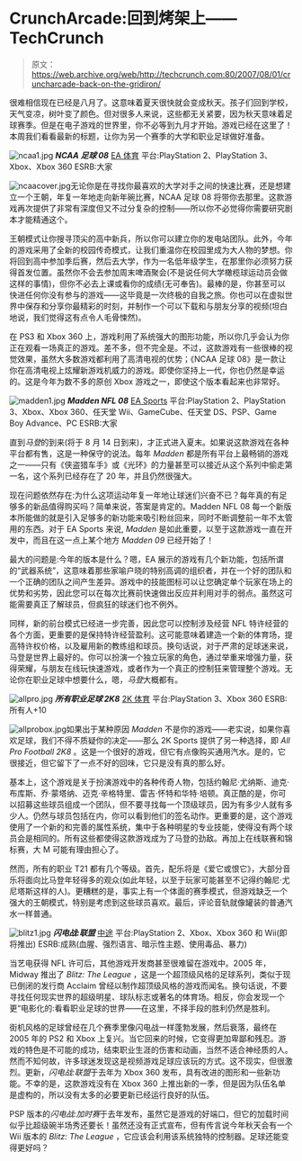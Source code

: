 # CrunchArcade:回到烤架上——TechCrunch

> 原文：<https://web.archive.org/web/http://techcrunch.com:80/2007/08/01/cruncharcade-back-on-the-gridiron/>

很难相信现在已经是八月了。这意味着夏天很快就会变成秋天。孩子们回到学校，天气变凉，树叶变了颜色。但对很多人来说，这些都无关紧要，因为秋天意味着足球赛季。但是在电子游戏的世界里，你不必等到九月才开始。游戏已经在这里了！本周我们看看最新的标题，让你为另一个赛季的大学和职业足球做好准备。

![ncaa1.jpg](img/1afae94bf5048fbb0f84ce03c7ec1598.png)
***NCAA 足球 08***
[EA 体育](https://web.archive.org/web/20210115145621/http://www.easports.com/)
平台:PlayStation 2、PlayStation 3、Xbox、Xbox 360
ESRB:大家

![ncaacover.jpg](img/b36f7afe0553a1744f66b25db676fda6.png)无论你是在寻找你最喜欢的大学对手之间的快速比赛，还是想建立一个王朝，年复一年地走向新年碗比赛，NCAA 足球 08 将带你去那里。这款游戏再次提供了非常有深度但又不过分复杂的控制——所以你不必觉得你需要研究剧本才能精通这个。

王朝模式让你搜寻顶尖的高中新兵，所以你可以建立你的发电站团队。此外，今年的游戏采用了全新的校园传奇模式，让我们重温你在校园里成为大人物的梦想。你将回到高中参加季后赛，然后去大学，作为一名低年级学生，在那里你必须努力获得首发位置。虽然你不会去参加周末啤酒聚会(不是说任何大学橄榄球运动员会做这样的事情)，但你不必去上课或看你的成绩(无可奉告)。最棒的是，你甚至可以快进任何你没有参与的游戏——这毕竟是一次终极的自我之旅。你也可以在虚拟世界中保存和分享你最精彩的时刻，并制作一个可以下载和与朋友分享的视频(坦白地说，我们觉得这有点令人毛骨悚然)。

在 PS3 和 Xbox 360 上，游戏利用了系统强大的图形功能，所以你几乎会认为你正在观看一场真正的游戏。差不多，但不完全是。不过，这款游戏有一些很棒的视觉效果，虽然大多数游戏都利用了高清电视的优势；《NCAA 足球 08》是一款让你在高清电视上炫耀新游戏机威力的游戏。即使你坚持上一代，你也仍然是幸运的。这是今年为数不多的原创 Xbox 游戏之一，即使这个版本看起来也非常好。

![madden1.jpg](img/8148b4234685dc0f6cb33fb17b0afe3b.png)
***Madden NFL 08***
[EA Sports](https://web.archive.org/web/20210115145621/http://www.easports.com/)
平台:PlayStation 2、PlayStation 3、Xbox、Xbox 360、任天堂 Wii、GameCube、任天堂 DS、PSP、Game Boy Advance、PC
ESRB:大家

直到*马登*的到来(将于 8 月 14 日到来)，才正式进入夏末。如果说这款游戏在各种平台都有售，这是一种保守的说法。每年 *Madden* 都是所有平台上最畅销的游戏之一——只有《侠盗猎车手》或《光环》的力量甚至可以接近从这个系列中偷走第一名，这个系列已经存在了 20 年，并且仍然很强大。

现在问题依然存在:为什么这项运动年复一年地让球迷们兴奋不已？每年真的有足够多的新品值得购买吗？简单来说，答案是肯定的。Madden NFL 08 每一个新版本所能做的就是引入足够多的新功能来吸引粉丝回来，同时不断调整前一年不太管用的东西。对于 EA Sports 来说, *Madden* 是如此重要，以至于这款游戏一直在开发中，而且在这一点上某个地方 *Madden 09* 已经开始了！

最大的问题是:今年的版本是什么？嗯，EA 展示的游戏有几个新功能，包括所谓的“武器系统”，这意味着那些家喻户晓的特别高调的组织者，并在一个好的团队和一个正确的团队之间产生差异。游戏中的技能图标可以让您确定单个玩家在场上的优势和劣势，因此您可以在每次比赛前快速做出反应并利用对手的弱点。虽然这可能需要真正了解球员，但疯狂的球迷们也不例外。

同样，新的前台模式已经进一步完善，因此您可以控制涉及经营 NFL 特许经营的各个方面，更重要的是保持特许经营盈利。这可能意味着建造一个新的体育场，提高特许权价格，以及雇用新的教练组和球员。换句话说，对于严肃的足球迷来说，马登是世界上最好的。你可以扮演一个独立玩家的角色，通过举重来增强力量，获得荣耀，与朋友在线玩快速游戏，或者作为一个真正的控制狂来管理整个游戏。无论你在职业足球中想要什么，嗯，*马登*大概都有。

![allpro.jpg](img/a1287d62976b20fab8011e7fcfc937fa.png)
***所有职业足球 2K8***
[2K 体育](https://web.archive.org/web/20210115145621/http://2ksports.com/)
平台:PlayStation 3、Xbox 360
ESRB:所有人+10

![allprobox.jpg](img/e456e092c04c52a6f629e7294c8bd51b.png)如果出于某种原因 *Madden* 不是你的游戏——老实说，如果你喜欢足球，我们不得不质疑你的决定——那么 2K Sports 提供了另一种选择，即 *All Pro Football 2K8* 。这是一个很好的游戏，但它有点像购买通用汽水。是的，它很接近，但它留下了一点不好的回味，它只是没有真的那么好。

基本上，这个游戏是关于扮演游戏中的各种传奇人物，包括约翰尼·尤纳斯、迪克·布库斯、乔·蒙塔纳、迈克·辛格特里、雷吉·怀特和华特·培顿。真正酷的是，你可以招募这些球员组成一个团队，但不要寻找每一个顶级球员，因为有多少人就有多少人。仍然与球员包括在内，你可以看到他们的签名动作。更重要的是，这个游戏使用了一个新的和完善的属性系统，集中于各种明星的专业技能，使得没有两个球员会是相同的。所有这些都使得这款游戏成为了马登的劲敌。再加上在线联赛和锦标赛，大 M 可能有理由担心了。

然而，所有的职业 T21 都有几个等级。首先，配乐将是《爱它或恨它》，大部分音乐将面向比马登年轻得多的观众(如此年轻，以至于玩家可能甚至不记得约翰尼·尤尼塔斯这样的人)。更糟糕的是，事实上有一个体面的赛季模式，但游戏缺乏一个强大的王朝模式，特别是考虑到这些球员喜欢。最后，评论音轨就像罐装的普通汽水一样普通。

![blitz1.jpg](img/42c954d065545146d1f4f2f2347f7195.png)
***闪电战:联盟***
[中途](https://web.archive.org/web/20210115145621/http://www.midway.com/)
平台:PlayStation 2、Xbox、Xbox 360 和 Wii(即将推出)
ESRB:成熟(血腥、强烈语言、暗示性主题、使用毒品、暴力)

当艺电获得 NFL 许可后，其他游戏开发商甚至很难留在游戏中。2005 年，Midway 推出了 *Blitz: The League* ，这是一个超顶级风格的足球系列，类似于现已倒闭的发行商 Acclaim 曾经以制作超顶级风格的游戏而闻名。换句话说，不要寻找任何现实世界的超级明星、球队标志或著名的体育场。相反，你会发现一个更“电影化的:看看职业足球的世界——在这里，不择手段的胜利仍然是胜利。

街机风格的足球曾经在几个赛季里像闪电战一样蓬勃发展，然后衰落，最终在 2005 年的 PS2 和 Xbox 上复兴。当它回来的时候，它变得更加卑鄙和残忍。游戏的特色是不可能的成功，结束职业生涯的伤害和动画，当然不适合神经质的人。然而不知何故，许多球迷发现这是视频游戏足球应该玩的方式。这不现实，但很激烈。更新，*闪电战:联盟*于去年为 Xbox 360 发布，具有改进的图形和一些新功能。不幸的是，这款游戏没有在 Xbox 360 上推出新的一季，但是因为队伍名单是虚构的，所以没有太多的必要更新已经运行良好的队伍。

PSP 版本的*闪电战:加时赛*于去年发布，虽然它是游戏的好端口，但它的加载时间似乎比超级碗半场秀还要长！虽然还没有正式宣布，但有传言说今年秋天会有一个 Wii 版本的 *Blitz: The League* ，它应该会利用该系统独特的控制器。足球还能变得更好吗？